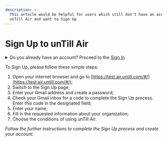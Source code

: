 ```yaml
---
description: >-
  This article would be helpful for users which still don't have an account in
  unTill Air and want to Sign Up
---
```


# Sign Up to unTill Air

<details>

<summary>Do you already have an account? Proceed to the <a href="sign-in-to-untill-air.md">Sign In</a></summary>

After signing in, you can [set up your account](set-up-your-account.md)

</details>

To Sign Up, please follow these simple steps:

1. Open your internet browser and go to [https://test.air.untill.com/#/](https://test.air.untill.com/#/);
2. Switch to the Sign Up page;
3. Enter your Gmail address and create a password;
4. Check your Gmail inbox for a code to complete the Sign Up process. Enter this code in the designated field;
5. Enter your name;
6. Fill in the requested information about your organization;
7. Choose the conditions of using unTill Air. &#x20;

_Follow the further instructions to complete the Sign Up process and create your account._
